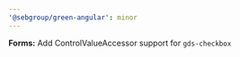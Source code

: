 ```yaml
---
'@sebgroup/green-angular': minor
---
```


**Forms:** Add ControlValueAccessor support for `gds-checkbox`
